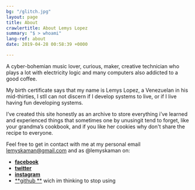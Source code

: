 ```yaml
---
bg: "/glitch.jpg"
layout: page
title: About
crawlertitle: About Lemys Lopez
summary: "$ > whoami"
lang-ref: about
date: 2019-04-28 00:58:39 +0000

---
```

A cyber-bohemian music lover, curious, maker, creative technician who plays a lot with electricity logic and many computers also addicted to a good coffee.

My birth certificate says that my name is Lemys Lopez, a Venezuelan in his mid-thirties, I stll can not discern if I develop systems to live, or if I live having fun developing systems.

I’ve created this site honestly as an archive to store everything i’ve learned and experienced things that sometimes one by unusingit tend to forget, like your grandma’s cookbook, and if you like her cookies why don't share the recipe to everyone.

Feel free to get in contact with me at my personal email [lemyskaman@gmail.com](mailto:lemyskaman@gmail.com) and as  @lemyskaman on:

* [**facebook**](https://www.facebook.com/lemyskaman "Facebook")
* [**twitter**](https://twitter.com/lemyskaman)
* [**instagram**](https://www.instagram.com/lemyskaman/ "Instagram")
* [**github **](http://github.com/lemyskaman "Github") wich im thinking to stop using
